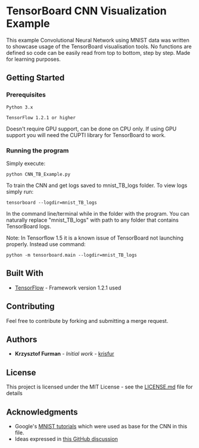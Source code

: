 # TensorBoard CNN Visualization Example

This example Convolutional Neural Network using MNIST data was written to showcase usage of the TensorBoard visualisation tools. 
No functions are defined so code can be easily read from top to bottom, step by step.
Made for learning purposes.

## Getting Started

### Prerequisites
```
Python 3.x
```
```
TensorFlow 1.2.1 or higher 
```
Doesn't require GPU support, can be done on CPU only. 
If using GPU support you will need the CUPTI library for TensorBoard to work.

### Running the program

Simply execute:
```
python CNN_TB_Example.py
``` 
To train the CNN and get logs saved to mnist_TB_logs folder.
To view logs simply run:
```
tensorboard --logdir=mnist_TB_logs
```
In the command line/terminal while in the folder with the program. 
You can naturally replace "mnist_TB_logs" with path to any folder that contains TensorBoard logs.

Note: In Tensorflow 1.5 it is a known issue of TensorBoard not launching properly. Instead use command:
```
python -m tensorboard.main --logdir=mnist_TB_logs
```

## Built With

* [TensorFlow](https://www.tensorflow.org/) - Framework version 1.2.1 used

## Contributing

Feel free to contribute by forking and submitting a merge request.

## Authors

* **Krzysztof Furman** - *Initial work* - [krisfur](https://github.com/krisfur)

## License

This project is licensed under the MIT License - see the [LICENSE.md](LICENSE.md) file for details

## Acknowledgments

* Google's [MNIST tutorials](https://www.tensorflow.org/get_started/mnist/pros) which were used as base for the CNN in this file.
* Ideas expressed in [this GitHub discussion](https://github.com/tensorflow/tensorflow/issues/842)
